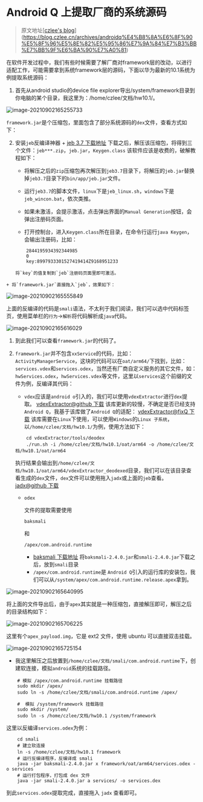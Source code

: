 # Android Q 上提取厂商的系统源码


>   原文地址[[czlee's blog](https://blog.czlee.cn/)](https://blog.czlee.cn/archives/androidq%E4%B8%8A%E6%8F%90%E5%8F%96%E5%8E%82%E5%95%86%E7%9A%84%E7%B3%BB%E7%BB%9F%E6%BA%90%E7%A0%81)

在软件开发过程中，我们有些时候需要了解厂商对framework层的改动，以进行适配工作，可能需要拿到系统framework层的源码，下面以华为最新的10.1系统为例提取系统源码：

1. 首先从android studio的device file explorer导出/system/framework目录到你电脑的某个目录，我这里为：/home/czlee/文档/hw10.1/。

![image-20210902165255733](https://raw.githubusercontent.com/hhhaiai/Picture/main/img/202109021653569.png)

`framework.jar`是个压缩包，里面包含了部分系统源码的`dex`文件，查看方式如下：

2.   安装`jeb`反编译神器
    + [jeb 3.7 下载地址](https://blog.czlee.cn/upload/2020/06/jeb-demo-3.7.0.201909272058-cracked-3362f6666e0a472b8493c3f1eb2701c1.rar)
     下载之后，解压该压缩包，将得到三个文件：`jeb***.zip`，`jeb.jar`，`Keygen.class`
        该软件应该是收费的，破解教程如下：

        -   将解压之后的`zip`压缩包再次解压到`jeb3.7`目录下，将解压的`jeb.jar`替换掉`jeb3.7`目录下的`bin/app/jeb.jar`文件。

        -   运行`jeb3.7`的脚本文件，`linux`下是`jeb_linux.sh`，`windows`下是`jeb_wincon.bat`，依次类推。

        -   如果未激活，会提示激活，点击弹出界面的`Manual Generation`按钮，会弹出注册码页面。

        -   打开控制台，进入`Keygen.class`所在目录，在命令行运行`java Keygen`，会输出注册码，比如：

        ```shell
            2844195934392344985
            0	
            key:8997933301527419414Z9168951233
        ```

         将`key`的值复制到`jeb`注册码页面里即可激活。

    + 将`framework.jar`直接拖入`jeb`，效果如下：

![image-20210902165555849](https://raw.githubusercontent.com/hhhaiai/Picture/main/img/202109021655879.png)

上面的反编译的代码是`smali`语法，不太利于我们阅读，我们可以选中代码标签页，使用菜单栏的`行为`->`解析`将代码解析成`java`代码。



![image-20210902165616029](https://raw.githubusercontent.com/hhhaiai/Picture/main/img/202109021656050.png)

1.  到此我们可以查看`framework.jar`的代码了。

2.  `framework.jar`并不包含`xxService`的代码，比如：`ActivityManagerService`，这块的代码可以在`oat/arm64/`下找到，比如：`services.vdex`和`services.odex`，当然还有厂商自定义服务的其它文件，如：`hwServices.odex`，`hwServices.vdex`等文件，这里以`services`这个前缀的文件为例，反编译其代码：

    -   `vdex`应该是`android o`引入的，我们可以使用`vdexExtractor`进行`dex`提取。
        [vdexExtractor@github 下载](https://github.com/anestisb/vdexExtractor)
        该库更新的较慢，不确定是否已经支持`Android Q`，我基于该库做了`Android Q`的适配：
        [vdexExtractor@fixQ 下载](https://blog.czlee.cn/upload/2020/06/vdexExtractor-a77ef7c991f84ed7b36812050fe05b2b.zip)
        该库需要在`Linux`下使用，可以使用`Windows`的`Linux 子系统`，以`/home/czlee/文档/hw10.1/`为例，使用方法如下：

    ```shell
    	cd vdexExtractor/tools/deodex
    	./run.sh -i /home/czlee/文档/hw10.1/oat/arm64 -o /home/czlee/文档/hw10.1/oat/arm64
    ```

    执行结果会输出到`/home/czlee/文档/hw10.1/oat/arm64/vdexExtractor_deodexed`目录，我们可以在该目录查看生成的`dex`文件，`dex`文件可以使用拖入`jadx`或上面的`jeb`查看。[jadx@github 下载](https://github.com/skylot/jadx/releases/)

    -   ```
        odex
        ```

         

        文件的提取需要使用

        ```
        baksmali
        ```

        和

        ```
        /apex/com.android.runtime
        ```

        -   [baksmali 下载地址](https://bitbucket.org/JesusFreke/smali/downloads/)
            将`baksmali-2.4.0.jar`和`smali-2.4.0.jar`下载之后，放到`smali`目录
        -   `/apex/com.android.runtime`是 `Android Q`引入的运行库的安装包，我们可以从`/system/apex/com.android.runtime.release.apex`拿到。

![image-20210902165640995](https://raw.githubusercontent.com/hhhaiai/Picture/main/img/202109021656023.png)

将上面的文件导出后，由于`apex`其实就是一种压缩包，直接解压即可，解压之后的目录结构如下：

![image-20210902165706225](https://raw.githubusercontent.com/hhhaiai/Picture/main/img/202109021657258.png)

这里有个`apex_payload.img`，它是 ext2 文件，使用 ubuntu 可以直接双击挂载。

![image-20210902165725154](https://raw.githubusercontent.com/hhhaiai/Picture/main/img/202109021657184.png)

-   我这里解压之后放置到`/home/czlee/文档/smali/com.android.runtime`下，创建软连接，模拟`android`系统的挂载路径。

```shell
	# 模拟 /apex/com.android.runtime 挂载路径
	sudo mkdir /apex/
	sudo ln -s /home/czlee/文档/smali/com.android.runtime /apex/

	#  模拟 /system/framework 挂载路径
	sudo mkdir /system/
	sudo ln -s /home/czlee/文档/hw10.1 /system/framework 
```

这里以反编译`services.odex`为例：

```shell
	cd smali
	# 建立软连接
	ln -s /home/czlee/文档/hw10.1 framework
	# 运行反编译程序，反编译成 smali
	java -jar baksmali-2.4.0.jar x framework/oat/arm64/services.odex -o services
	# 运行打包程序，打包成 dex 文件
	java -jar smali-2.4.0.jar a services/ -o services.dex
```

到此`services.odex`提取完成，直接拖入 `jadx` 查看即可。
